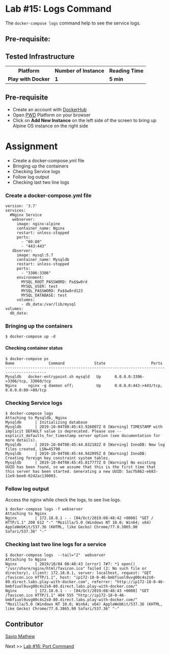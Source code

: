 # Lab #15: Logs Command
The `docker-compose logs` command help to see the service logs.

## Pre-requisite:

## Tested Infrastructure

<table class="tg">
  <tr>
    <th class="tg-yw4l"><b>Platform</b></th>
    <th class="tg-yw4l"><b>Number of Instance</b></th>
    <th class="tg-yw4l"><b>Reading Time</b></th>
    
  </tr>
  <tr>
    <td class="tg-yw4l"><b> Play with Docker</b></td>
    <td class="tg-yw4l"><b>1</b></td>
    <td class="tg-yw4l"><b>5 min</b></td>
    
  </tr>
  
</table>

## Pre-requisite

- Create an account with [DockerHub](https://hub.docker.com)
- Open [PWD](https://labs.play-with-docker.com/) Platform on your browser 
- Click on **Add New Instance** on the left side of the screen to bring up Alpine OS instance on the right side

# Assignment
- Create a docker-compose.yml file
- Bringing up the containers
- Checking Service logs
- Follow log output
- Checking last two line logs

### Create a docker-compose.yml file
```
version: '3.7'
services:
  #Nginx Service
   webserver:
     image: nginx:alpine
     container_name: Nginx
     restart: unless-stopped
     ports:
       - "80:80"
       - "443:443"
   dbserver:
     image: mysql:5.7
     container_name: Mysqldb
     restart: unless-stopped
     ports:
       - "3306:3306"
     environment:
       MYSQL_ROOT_PASSWORD: Pa$$w0rd
       MYSQL_USER: test
       MYSQL_PASSWORD: Pa$$w0rd123
       MYSQL_DATABASE: test 
     volumes:
       - db_data:/var/lib/mysql
volumes:
  db_data:
```

### Bringing up the containers
```
$ docker-compose up -d
```

#### Checking container status
  ```
$ docker-compose ps
 Name               Command             State                    Ports                  
----------------------------------------------------------------------------------------
Mysqldb   docker-entrypoint.sh mysqld   Up      0.0.0.0:3306->3306/tcp, 33060/tcp       
Nginx     nginx -g daemon off;          Up      0.0.0.0:443->443/tcp, 0.0.0.0:80->80/tcp   
```

### Checking Service logs
```
$ docker-compose logs
Attaching to Mysqldb, Nginx
Mysqldb      | Initializing database
Mysqldb      | 2019-10-04T08:45:43.926007Z 0 [Warning] TIMESTAMP with implicit DEFAULT value is deprecated. Please use --explicit_defaults_for_timestamp server option (see documentation for more details).
Mysqldb      | 2019-10-04T08:45:44.832102Z 0 [Warning] InnoDB: New log files created, LSN=45790
Mysqldb      | 2019-10-04T08:45:44.942095Z 0 [Warning] InnoDB: Creating foreign key constraint system tables.
Mysqldb      | 2019-10-04T08:45:45.017777Z 0 [Warning] No existing UUID has been found, so we assume that this is the first time that this server has been started. Generating a new UUID: 5acfb862-e683-11e9-bee0-0242ac130003.
```

### Follow log output
Access the nginx while check the logs, to see live logs.
```
$ docker-compose logs -f webserver
Attaching to Nginx
Nginx        | 172.18.0.1 - - [04/Oct/2019:08:48:42 +0000] "GET / HTTP/1.1" 200 612 "-" "Mozilla/5.0 (Windows NT 10.0; Win64; x64) AppleWebKit/537.36 (KHTML, like Gecko) Chrome/77.0.3865.90 Safari/537.36" "-"
```

### Checking last two line logs for a service
```
$ docker-compose logs  --tail="2"  webserver
Attaching to Nginx
Nginx        | 2019/10/04 08:48:43 [error] 7#7: *1 open() "/usr/share/nginx/html/favicon.ico" failed (2: No such file or directory), client: 172.18.0.1, server: localhost, request: "GET /favicon.ico HTTP/1.1", host: "ip172-18-0-46-bmbfiuol9uvg00c4s2s0-80.direct.labs.play-with-docker.com", referrer: "http://ip172-18-0-46-bmbfiuol9uvg00c4s2s0-80.direct.labs.play-with-docker.com/"
Nginx        | 172.18.0.1 - - [04/Oct/2019:08:48:43 +0000] "GET /favicon.ico HTTP/1.1" 404 555 "http://ip172-18-0-46-bmbfiuol9uvg00c4s2s0-80.direct.labs.play-with-docker.com/" "Mozilla/5.0 (Windows NT 10.0; Win64; x64) AppleWebKit/537.36 (KHTML, like Gecko) Chrome/77.0.3865.90 Safari/537.36" "-"
```

## Contributor
[Savio Mathew](https://www.linkedin.com/in/saviovettoor)

Next >> [Lab #16: Port Command](http://dockerlabs.collabnix.com/intermediate/workshop/DockerCompose/port_command.html)
